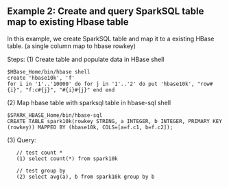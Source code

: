 ## Example 2: Create and query SparkSQL table map to existing Hbase table
In this example, we create SparkSQL table and map it to a existing HBase table. (a single column map to hbase rowkey)

Steps:
(1) Create table and populate data in HBase shell
```
$HBase_Home/bin/hbase shell
create 'hbase10k', 'f'
for i in '1'..'10000' do for j in '1'..'2' do put 'hbase10k', "row#{i}", "f:c#{j}", "#{i}#{j}" end end
```   

(2) Map hbase table with sparksql table in hbase-sql shell
```
$SPARK_HBASE_Home/bin/hbase-sql
CREATE TABLE spark10k(rowkey STRING, a INTEGER, b INTEGER, PRIMARY KEY (rowkey)) MAPPED BY (hbase10k, COLS=[a=f.c1, b=f.c2]);
```

(3) Query:
```
   // test count *
   (1) select count(*) from spark10k

   // test group by
   (2) select avg(a), b from spark10k group by b
```
